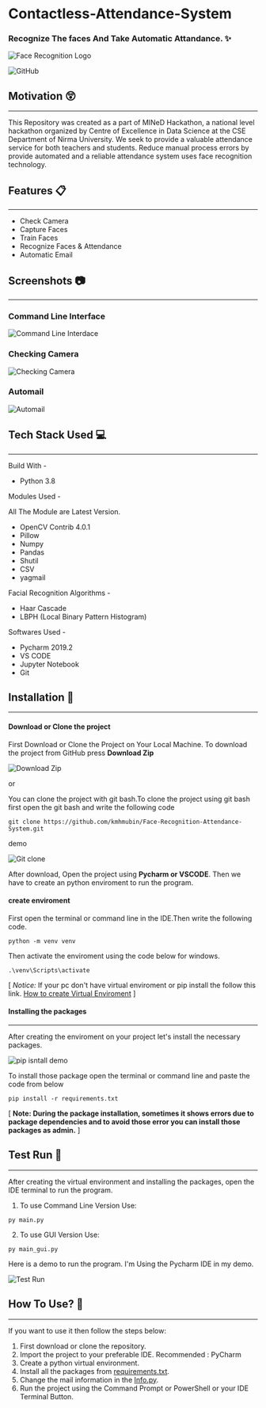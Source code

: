 # Contactless-Attendance-System

### Recognize The faces And Take Automatic Attandance. :sparkles:

![Face Recognition Logo](https://github.com/kmhmubin/Face-Recognition-Attendance-System/blob/master/Document%20Metarial/Project%20demo%20images/Face-Recognition-Attendance-System-Logo.jpg)


![GitHub](https://img.shields.io/github/license/kmhmubin/Face-Recognition-Attendance-System)

## Motivation :astonished:
----------------------------
This Repository was created as a part of MINeD Hackathon, a national level hackathon organized by Centre of Excellence in Data Science at the CSE Department of Nirma University.
We seek to provide a valuable attendance service for both teachers and students. Reduce manual process errors by provide automated and a reliable attendance system uses face recognition technology.

## Features :clipboard:
---------------------------
* Check Camera
* Capture Faces
* Train Faces
* Recognize Faces & Attendance
* Automatic Email

## Screenshots :camera:
-----------------------------------
### Command Line Interface

![Command Line Interdace](https://github.com/kmhmubin/Face-Recognition-Attendance-System/blob/master/Document%20Metarial/Project%20demo%20images/CODE%20INTERFACE.png)

### Checking Camera

![Checking Camera](https://github.com/kmhmubin/Face-Recognition-Attendance-System/blob/master/Document%20Metarial/Project%20demo%20images/Program%20working.jpg)

### Automail 

![Automail](https://github.com/kmhmubin/Face-Recognition-Attendance-System/blob/master/Document%20Metarial/Project%20demo%20images/automail.jpg)


## Tech Stack Used :computer:
--------------------------
Build With - 
* Python 3.8

Modules Used -

All The Module are Latest Version.
* OpenCV Contrib 4.0.1
* Pillow
* Numpy
* Pandas
* Shutil
* CSV
* yagmail

Facial Recognition Algorithms -
* Haar Cascade
* LBPH (Local Binary Pattern Histogram)

Softwares Used -
* Pycharm 2019.2
* VS CODE 
* Jupyter Notebook
* Git

## Installation :key:
-----------------------------------

#### Download or Clone the project

First Download or Clone the Project on Your Local Machine. To download the project from GitHub press **Download Zip**

![Download Zip](https://github.com/kmhmubin/Face-Recognition-Attendance-System/blob/master/Document%20Metarial/Project%20demo%20images/download%20zip.png)

or 

You can clone the project with git bash.To clone the project using git bash first open the git bash and write the following code
```
git clone https://github.com/kmhmubin/Face-Recognition-Attendance-System.git
```
demo 

![Git clone](https://github.com/kmhmubin/Face-Recognition-Attendance-System/blob/master/Document%20Metarial/Project%20demo%20images/git%20clone_edit_0.gif)

After download, Open the project using **Pycharm or VSCODE**. Then we have to create an python enviroment to run the program.

#### create enviroment 
First open the terminal or command line in the IDE.Then write the following code.
```
python -m venv venv
```
Then activate the enviroment using the code below for windows.
```
.\venv\Scripts\activate
```
[ *Notice:*
If your pc don't have virtual enviroment or pip install the follow this link.
[How to create Virtual Enviroment](https://packaging.python.org/guides/installing-using-pip-and-virtual-environments/) ]

#### Installing the packages
--------------------------------------------------

After creating the enviroment on your project let's install the necessary packages. 

![pip isntall demo](https://github.com/kmhmubin/Face-Recognition-Attendance-System/blob/master/Document%20Metarial/Project%20demo%20images/pip%20install_edit_0.gif)

To install those package open the terminal or command line and paste the code from below

```
pip install -r requirements.txt
```

[ **Note: During the package installation, sometimes it shows errors due to package dependencies and to avoid those error you can install those packages as admin.** ]

## Test Run :bicyclist:
-----------------------
After creating the virtual environment and installing the packages, open the IDE terminal to run the program.
1. To use Command Line Version Use:

```
py main.py
```
2. To use GUI Version Use:

```
py main_gui.py
```
Here is a demo to run the program. I'm Using the Pycharm IDE in my demo.

![Test Run](https://github.com/kmhmubin/Face-Recognition-Attendance-System/blob/master/Document%20Metarial/Project%20demo%20images/code%20demo_edit_0.gif)

## How To Use? :pencil:
----------------------
If you want to use it then follow the steps below:

1. First download or clone the repository.
2. Import the project to your preferable IDE.
Recommended : PyCharm
3. Create a python virtual environment.
4. Install all the packages from [requirements.txt]().
5. Change the mail information in the [Info.py]().
6. Run the project using the Command Prompt or PowerShell or your IDE Terminal Button.